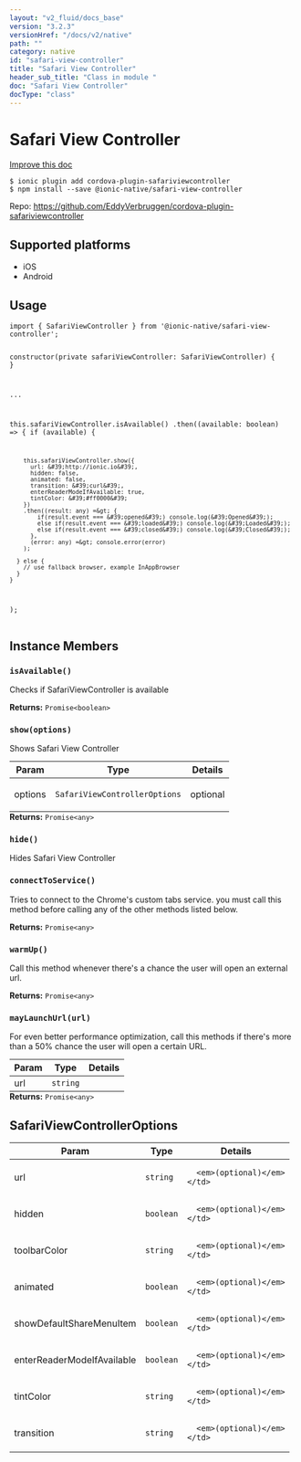 ```yaml
---
layout: "v2_fluid/docs_base"
version: "3.2.3"
versionHref: "/docs/v2/native"
path: ""
category: native
id: "safari-view-controller"
title: "Safari View Controller"
header_sub_title: "Class in module "
doc: "Safari View Controller"
docType: "class"
---
```


<h1 class="api-title">Safari View Controller</h1>

<a class="improve-v2-docs" href="http://github.com/driftyco/ionic-native/edit/master/src/@ionic-native/plugins/safari-view-controller/index.ts#L12">
  Improve this doc
</a>






<pre><code class="nohighlight">$ ionic plugin add cordova-plugin-safariviewcontroller
$ npm install --save @ionic-native/safari-view-controller
</code></pre>
<p>Repo:
  <a href="https://github.com/EddyVerbruggen/cordova-plugin-safariviewcontroller">
    https://github.com/EddyVerbruggen/cordova-plugin-safariviewcontroller
  </a>
</p>






<h2>Supported platforms</h2>
<ul>
  <li>iOS</li><li>Android</li>
</ul>






<h2>Usage</h2>
<pre><code>import { SafariViewController } from &#39;@ionic-native/safari-view-controller&#39;;

constructor(private safariViewController: SafariViewController) { }

...

this.safariViewController.isAvailable()
  .then((available: boolean) =&gt; {
      if (available) {

        this.safariViewController.show({
          url: &#39;http://ionic.io&#39;,
          hidden: false,
          animated: false,
          transition: &#39;curl&#39;,
          enterReaderModeIfAvailable: true,
          tintColor: &#39;#ff0000&#39;
        })
        .then((result: any) =&gt; {
            if(result.event === &#39;opened&#39;) console.log(&#39;Opened&#39;);
            else if(result.event === &#39;loaded&#39;) console.log(&#39;Loaded&#39;);
            else if(result.event === &#39;closed&#39;) console.log(&#39;Closed&#39;);
          },
          (error: any) =&gt; console.error(error)
        );

      } else {
        // use fallback browser, example InAppBrowser
      }
    }
  );
</code></pre>








<h2>Instance Members</h2>
<h3><a class="anchor" name="isAvailable" href="#isAvailable"></a><code>isAvailable()</code></h3>


Checks if SafariViewController is available


<div class="return-value" markdown="1">
  <i class="icon ion-arrow-return-left"></i>
  <b>Returns:</b> <code>Promise&lt;boolean&gt;</code> 
</div><h3><a class="anchor" name="show" href="#show"></a><code>show(options)</code></h3>




Shows Safari View Controller
<table class="table param-table" style="margin:0;">
  <thead>
  <tr>
    <th>Param</th>
    <th>Type</th>
    <th>Details</th>
  </tr>
  </thead>
  <tbody>
  <tr>
    <td>
      options</td>
    <td>
      <code>SafariViewControllerOptions</code>
    </td>
    <td>
      <p>optional</p>
</td>
  </tr>
  </tbody>
</table>

<div class="return-value" markdown="1">
  <i class="icon ion-arrow-return-left"></i>
  <b>Returns:</b> <code>Promise&lt;any&gt;</code> 
</div><h3><a class="anchor" name="hide" href="#hide"></a><code>hide()</code></h3>


Hides Safari View Controller



<h3><a class="anchor" name="connectToService" href="#connectToService"></a><code>connectToService()</code></h3>


Tries to connect to the  Chrome's custom tabs service. you must call this method before calling any of the other methods listed below.


<div class="return-value" markdown="1">
  <i class="icon ion-arrow-return-left"></i>
  <b>Returns:</b> <code>Promise&lt;any&gt;</code> 
</div><h3><a class="anchor" name="warmUp" href="#warmUp"></a><code>warmUp()</code></h3>


Call this method whenever there's a chance the user will open an external url.


<div class="return-value" markdown="1">
  <i class="icon ion-arrow-return-left"></i>
  <b>Returns:</b> <code>Promise&lt;any&gt;</code> 
</div><h3><a class="anchor" name="mayLaunchUrl" href="#mayLaunchUrl"></a><code>mayLaunchUrl(url)</code></h3>


For even better performance optimization, call this methods if there's more than a 50% chance the user will open a certain URL.
<table class="table param-table" style="margin:0;">
  <thead>
  <tr>
    <th>Param</th>
    <th>Type</th>
    <th>Details</th>
  </tr>
  </thead>
  <tbody>
  <tr>
    <td>
      url</td>
    <td>
      <code>string</code>
    </td>
    <td>
      </td>
  </tr>
  </tbody>
</table>

<div class="return-value" markdown="1">
  <i class="icon ion-arrow-return-left"></i>
  <b>Returns:</b> <code>Promise&lt;any&gt;</code> 
</div>





<h2><a class="anchor" name="SafariViewControllerOptions" href="#SafariViewControllerOptions"></a>SafariViewControllerOptions</h2>

<table class="table param-table" style="margin:0;">
  <thead>
  <tr>
    <th>Param</th>
    <th>Type</th>
    <th>Details</th>
  </tr>
  </thead>
  <tbody>
  
  <tr>
    <td>
      url
    </td>
    <td>
      <code>string</code>
    </td>
    <td>
      
      <em>(optional)</em>
    </td>
  </tr>
  
  <tr>
    <td>
      hidden
    </td>
    <td>
      <code>boolean</code>
    </td>
    <td>
      
      <em>(optional)</em>
    </td>
  </tr>
  
  <tr>
    <td>
      toolbarColor
    </td>
    <td>
      <code>string</code>
    </td>
    <td>
      
      <em>(optional)</em>
    </td>
  </tr>
  
  <tr>
    <td>
      animated
    </td>
    <td>
      <code>boolean</code>
    </td>
    <td>
      
      <em>(optional)</em>
    </td>
  </tr>
  
  <tr>
    <td>
      showDefaultShareMenuItem
    </td>
    <td>
      <code>boolean</code>
    </td>
    <td>
      
      <em>(optional)</em>
    </td>
  </tr>
  
  <tr>
    <td>
      enterReaderModeIfAvailable
    </td>
    <td>
      <code>boolean</code>
    </td>
    <td>
      
      <em>(optional)</em>
    </td>
  </tr>
  
  <tr>
    <td>
      tintColor
    </td>
    <td>
      <code>string</code>
    </td>
    <td>
      
      <em>(optional)</em>
    </td>
  </tr>
  
  <tr>
    <td>
      transition
    </td>
    <td>
      <code>string</code>
    </td>
    <td>
      
      <em>(optional)</em>
    </td>
  </tr>
  
  </tbody>
</table>





